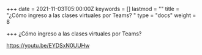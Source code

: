 +++
date = 2021-11-03T05:00:00Z
keywords = []
lastmod = ""
title = "¿Cómo ingreso a las clases virtuales por Teams? "
type = "docs"
weight = 8

+++
¿Cómo ingreso a las clases virtuales por Teams?

 https://youtu.be/EYDSxN0UUHw 